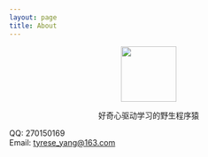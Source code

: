 ```yaml
---
layout: page
title: About
---
```

<div align="center">
<img src="{{ site.github.url }}/assets/img/photo.jpg" width="100" height="100"/>
<p>好奇心驱动学习的野生程序猿</p>
</div>

> 
QQ: 270150169  
Email: tyrese_yang@163.com